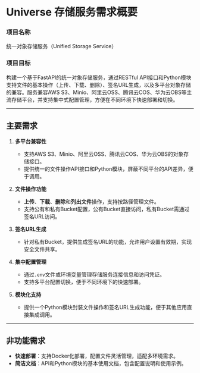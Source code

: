# Universe 存储服务需求概要

### 项目名称
统一对象存储服务（Unified Storage Service）

### 项目目标
构建一个基于FastAPI的统一对象存储服务，通过RESTful API接口和Python模块支持文件的基本操作（上传、下载、删除）、签名URL生成，以及多平台对象存储的兼容。服务兼容AWS S3、Minio、阿里云OSS、腾讯云COS、华为云OBS等主流存储平台，并支持集中式配置管理，方便在不同环境下快速部署和切换。

---

## 主要需求

1. **多平台兼容性**
   - 支持AWS S3、Minio、阿里云OSS、腾讯云COS、华为云OBS的对象存储接口。
   - 提供统一的文件操作API接口和Python模块，屏蔽不同平台的API差异，便于调用。

2. **文件操作功能**
   - **上传**、**下载**、**删除**和**列出文件**操作，支持按路径管理文件。
   - 支持公有和私有Bucket配置，公有Bucket直接访问，私有Bucket需通过签名URL访问。

3. **签名URL生成**
   - 针对私有Bucket，提供生成签名URL的功能，允许用户设置有效期，实现安全文件共享。

4. **集中配置管理**
   - 通过`.env`文件或环境变量管理存储服务连接信息和访问凭证。
   - 支持多平台配置切换，便于不同环境下的快速部署。

5. **模块化支持**
   - 提供一个Python模块封装文件操作和签名URL生成功能，便于其他应用直接集成调用。

---

## 非功能需求

- **快速部署**：支持Docker化部署，配置文件灵活管理，适配多环境需求。
- **简洁文档**：API和Python模块的基本使用文档，包含配置说明和使用示例。
